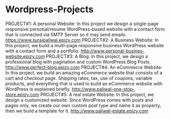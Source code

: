 # Wordpress-Projects

PROJECT#1: A personal Website: In this project we design a single-page responsive personal/resume WordPress-based website with a contact form that is connected via SMTP Server so it may send emails.
https://www.surajpaliwal.epizy.com
PROJECT#2: A Business Website: In this project, we build a multi-page responsive business WordPress website with a contact form and a portfolio.
http://www.personal-busines-website.epizy.com
PROJECT#3: A Blog: In this project, we design a professional blog with pagination and custom WordPress Blog Posts.
http://www.perfect-blog.epizy.com
PROJECT#4: An eCommerce Website: In this project, we build an amazing eCommerce website that consists of a cart and checkout page. Shipping rates, tax, use of coupons, variable products, and everything that is used to build an eCommerce website with WordPress is explained briefly.
http://www.paliwal-one-stop-store.epizy.com
PROJECT#5: A real estate Website: In this project, we design a customized website. Since WordPress comes with posts and pages only, we create our own custom post type and name it as property, then we build a template for it.
http://www.paliwal-estate.epizy.com
